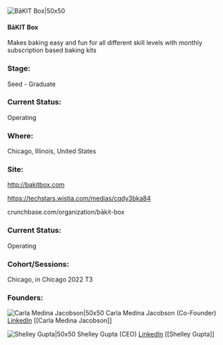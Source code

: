 

![BāKIT Box|50x50](https://apimg.techstars.com/profiles/1662572664636_857554.png)

#### BāKIT Box
Makes baking easy and fun for all different skill levels with monthly subscription based baking kits

### Stage: 
Seed - Graduate 

### Current Status: 
Operating

### Where:
Chicago, Illinois, United States

### Site:
http://bakitbox.com

https://techstars.wistia.com/medias/cqdy3bka84

crunchbase.com/organization/bākit-box

### Current Status: 
Operating

### Cohort/Sessions: 
Chicago, in Chicago 2022 T3

### Founders: 

![Carla Medina Jacobson|50x50]() Carla Medina Jacobson (Co-Founder) [LinkedIn](https://) [[Carla Medina Jacobson]]

![Shelley Gupta|50x50](https://www.f6s.com/content-resource/profiles/2844904_th2.jpg) Shelley Gupta (CEO) [LinkedIn](https://linkedin.com/in/shelley-gupta-mba-40498848) [[Shelley Gupta]]


